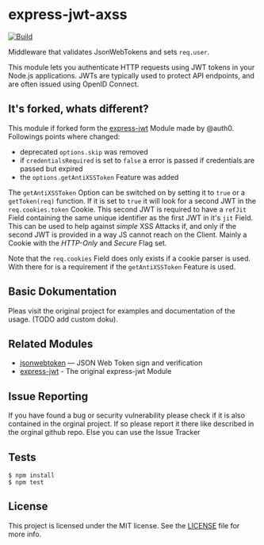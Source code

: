 # express-jwt-axss

[![Build](https://travis-ci.org/naicode/express-jwt-axss.png)](http://travis-ci.org/naicode/express-jwt-axss)

Middleware that validates JsonWebTokens and sets `req.user`.

This module lets you authenticate HTTP requests using JWT tokens in your Node.js
applications.  JWTs are typically used to protect API endpoints, and are
often issued using OpenID Connect.

## It's forked, whats different?

This module if forked form the  [express-jwt](https://github.com/auth0/express-jwt) Module
made by @auth0. Followings points where changed:

  - deprecated `options.skip` was removed
  - if `credentialsRequired` is set to `false` a error is passed if credentials are passed but expired
  - the `options.getAntiXSSToken` Feature was added

The  `getAntiXSSToken` Option can be switched on by setting it to `true` or a `getToken(req)` function.
If it is set to `true` it will look for a second JWT in the `req.cookies.token` Cookie.
This second JWT is required to have a `refJit` Field containing the same unique identifier as
the first JWT in it's `jit` Field. This can be used to help against *simple* XSS Attacks if, and only
if the second JWT is provided in a way JS cannot reach on the Client. Mainly a Cookie with
the *HTTP-Only* and *Secure* Flag set.

Note that the `req.cookies` Field does only exists if a cookie parser is used.
With there for is a requirement if the `getAntiXSSToken` Feature is used.

## Basic Dokumentation

Pleas visit the original project for examples and documentation of the usage.
(TODO add custom doku).

## Related Modules

- [jsonwebtoken](https://github.com/auth0/node-jsonwebtoken) — JSON Web Token sign and verification
- [express-jwt](https://github.com/auth0/express-jwt) - The original express-jwt Module

## Issue Reporting

If you have found a bug or security vulnerability please check if it is  also contained in the
orginal project.  If so please report it there like described in the orginal github repo.
Else you can use the Issue Tracker

## Tests

    $ npm install
    $ npm test


## License

This project is licensed under the MIT license. See the [LICENSE](LICENSE.txt) file for more info.
